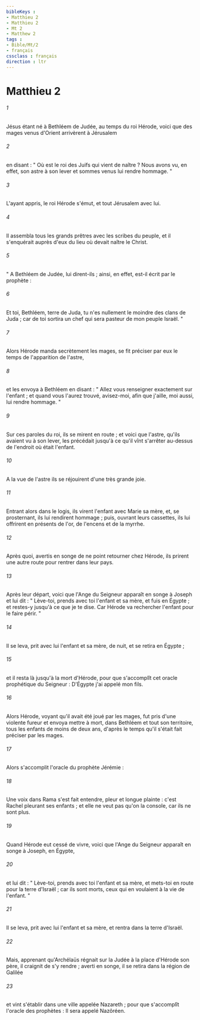 ```yaml
---
bibleKeys : 
- Matthieu 2
- Matthieu 2
- Mt 2
- Matthew 2
tags : 
- Bible/Mt/2
- français
cssclass : français
direction : ltr
---
```


# Matthieu 2

###### 1
Jésus étant né à Bethléem de Judée, au temps du roi Hérode, voici que des mages venus d'Orient arrivèrent à Jérusalem 
###### 2
en disant : " Où est le roi des Juifs qui vient de naître ? Nous avons vu, en effet, son astre à son lever et sommes venus lui rendre hommage. " 
###### 3
L'ayant appris, le roi Hérode s'émut, et tout Jérusalem avec lui. 
###### 4
Il assembla tous les grands prêtres avec les scribes du peuple, et il s'enquérait auprès d'eux du lieu où devait naître le Christ. 
###### 5
" A Bethléem de Judée, lui dirent-ils ; ainsi, en effet, est-il écrit par le prophète : 
###### 6
Et toi, Bethléem, terre de Juda, tu n'es nullement le moindre des clans de Juda ; car de toi sortira un chef qui sera pasteur de mon peuple Israël. " 
###### 7
Alors Hérode manda secrètement les mages, se fit préciser par eux le temps de l'apparition de l'astre, 
###### 8
et les envoya à Bethléem en disant : " Allez vous renseigner exactement sur l'enfant ; et quand vous l'aurez trouvé, avisez-moi, afin que j'aille, moi aussi, lui rendre hommage. " 
###### 9
Sur ces paroles du roi, ils se mirent en route ; et voici que l'astre, qu'ils avaient vu à son lever, les précédait jusqu'à ce qu'il vînt s'arrêter au-dessus de l'endroit où était l'enfant. 
###### 10
A la vue de l'astre ils se réjouirent d'une très grande joie. 
###### 11
Entrant alors dans le logis, ils virent l'enfant avec Marie sa mère, et, se prosternant, ils lui rendirent hommage ; puis, ouvrant leurs cassettes, ils lui offrirent en présents de l'or, de l'encens et de la myrrhe. 
###### 12
Après quoi, avertis en songe de ne point retourner chez Hérode, ils prirent une autre route pour rentrer dans leur pays. 
###### 13
Après leur départ, voici que l'Ange du Seigneur apparaît en songe à Joseph et lui dit : " Lève-toi, prends avec toi l'enfant et sa mère, et fuis en Égypte ; et restes-y jusqu'à ce que je te dise. Car Hérode va rechercher l'enfant pour le faire périr. " 
###### 14
Il se leva, prit avec lui l'enfant et sa mère, de nuit, et se retira en Égypte ; 
###### 15
et il resta là jusqu'à la mort d'Hérode, pour que s'accomplît cet oracle prophétique du Seigneur : D'Égypte j'ai appelé mon fils. 
###### 16
Alors Hérode, voyant qu'il avait été joué par les mages, fut pris d'une violente fureur et envoya mettre à mort, dans Bethléem et tout son territoire, tous les enfants de moins de deux ans, d'après le temps qu'il s'était fait préciser par les mages. 
###### 17
Alors s'accomplit l'oracle du prophète Jérémie : 
###### 18
Une voix dans Rama s'est fait entendre, pleur et longue plainte : c'est Rachel pleurant ses enfants ; et elle ne veut pas qu'on la console, car ils ne sont plus. 
###### 19
Quand Hérode eut cessé de vivre, voici que l'Ange du Seigneur apparaît en songe à Joseph, en Égypte, 
###### 20
et lui dit : " Lève-toi, prends avec toi l'enfant et sa mère, et mets-toi en route pour la terre d'Israël ; car ils sont morts, ceux qui en voulaient à la vie de l'enfant. " 
###### 21
Il se leva, prit avec lui l'enfant et sa mère, et rentra dans la terre d'Israël. 
###### 22
Mais, apprenant qu'Archélaüs régnait sur la Judée à la place d'Hérode son père, il craignit de s'y rendre ; averti en songe, il se retira dans la région de Galilée 
###### 23
et vint s'établir dans une ville appelée Nazareth ; pour que s'accomplît l'oracle des prophètes : Il sera appelé Nazôréen. 
